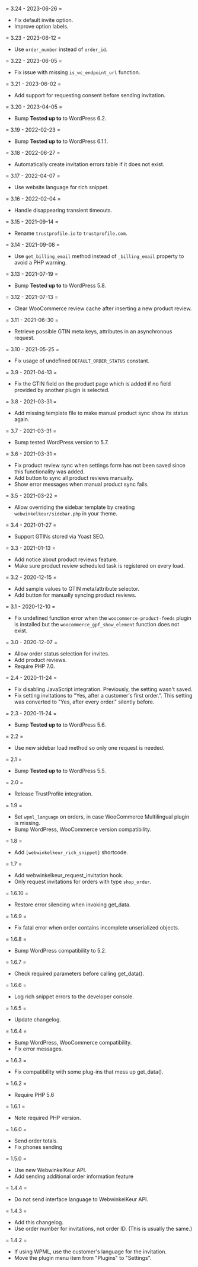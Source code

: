 = 3.24 - 2023-06-26 =
* Fix default invite option.
* Improve option labels.

= 3.23 - 2023-06-12 =
* Use `order_number` instead of `order_id`.

= 3.22 - 2023-06-05 =
* Fix issue with missing `is_wc_endpoint_url` function.

= 3.21 - 2023-06-02 =
* Add support for requesting consent before sending invitation.

= 3.20 - 2023-04-05 =
* Bump **Tested up to** to WordPress 6.2.

= 3.19 - 2022-02-23 =
* Bump **Tested up to** to WordPress 6.1.1.

= 3.18 - 2022-06-27 =
* Automatically create invitation errors table if it does not exist.

= 3.17 - 2022-04-07 =
* Use website language for rich snippet.

= 3.16 - 2022-02-04 =
* Handle disappearing transient timeouts.

= 3.15 - 2021-09-14 =
* Rename `trustprofile.io` to `trustprofile.com`.

= 3.14 - 2021-09-08 =
* Use `get_billing_email` method instead of `_billing_email` property to avoid a PHP warning.

= 3.13 - 2021-07-19 =
* Bump **Tested up to** to WordPress 5.8.

= 3.12 - 2021-07-13 =
* Clear WooCommerce review cache after inserting a new product review.

= 3.11 - 2021-06-30 =
* Retrieve possible GTIN meta keys, attributes in an asynchronous request.

= 3.10 - 2021-05-25 =
* Fix usage of undefined `DEFAULT_ORDER_STATUS` constant.

= 3.9 - 2021-04-13 =
* Fix the GTIN field on the product page which is added if no field provided by
  another plugin is selected.

= 3.8 - 2021-03-31 =
* Add missing template file to make manual product sync show its status again.

= 3.7 - 2021-03-31 =
* Bump tested WordPress version to 5.7.

= 3.6 - 2021-03-31 =
* Fix product review sync when settings form has not been saved since this functionality was added.
* Add button to sync all product reviews manually.
* Show error messages when manual product sync fails.

= 3.5 - 2021-03-22 =
* Allow overriding the sidebar template by creating `webwinkelkeur/sidebar.php` in your theme.

= 3.4 - 2021-01-27 =
* Support GTINs stored via Yoast SEO.

= 3.3 - 2021-01-13 =
* Add notice about product reviews feature.
* Make sure product review scheduled task is registered on every load.

= 3.2 - 2020-12-15 =
* Add sample values to GTIN meta/attribute selector.
* Add button for manually syncing product reviews.

= 3.1 - 2020-12-10 =
* Fix undefined function error when the `woocommerce-product-feeds` plugin is installed but the `woocommerce_gpf_show_element` function does not exist.

= 3.0 - 2020-12-07 =
* Allow order status selection for invites.
* Add product reviews.
* Require PHP 7.0.

= 2.4 - 2020-11-24 =
* Fix disabling JavaScript integration. Previously, the setting wasn't saved.
* Fix setting invitations to "Yes, after a customer's first order.". This setting was converted to "Yes, after every order." silently before.

= 2.3 - 2020-11-24 =
* Bump **Tested up to** to WordPress 5.6.

= 2.2 =
* Use new sidebar load method so only one request is needed.

= 2.1 =
* Bump **Tested up to** to WordPress 5.5.

= 2.0 =
* Release TrustProfile integration.

= 1.9 =
* Set `wpml_language` on orders, in case WooCommerce Multilingual plugin is missing.
* Bump WordPress, WooCommerce version compatibility.

= 1.8 =
* Add `[webwinkelkeur_rich_snippet]` shortcode.

= 1.7 =
* Add webwinkelkeur_request_invitation hook.
* Only request invitations for orders with type `shop_order`.

= 1.6.10 =
* Restore error silencing when invoking get_data.

= 1.6.9 =
* Fix fatal error when order contains incomplete unserialized objects.

= 1.6.8 =
* Bump WordPress compatibility to 5.2.

= 1.6.7 =
* Check required parameters before calling get_data().

= 1.6.6 =
* Log rich snippet errors to the developer console.

= 1.6.5 =
* Update changelog.

= 1.6.4 =
* Bump WordPress, WooCommerce compatibility.
* Fix error messages.

= 1.6.3 =
* Fix compatibility with some plug-ins that mess up get_data().

= 1.6.2 =
* Require PHP 5.6

= 1.6.1 =
* Note required PHP version.

= 1.6.0 =
* Send order totals.
* Fix phones sending

= 1.5.0 =
* Use new WebwinkelKeur API.
* Add sending additional order information feature

= 1.4.4 =
* Do not send interface language to WebwinkelKeur API.

= 1.4.3 =
* Add this changelog.
* Use order number for invitations, not order ID. (This is usually the same.)

= 1.4.2 =
* If using WPML, use the customer's language for the invitation.
* Move the plugin menu item from "Plugins" to "Settings".
